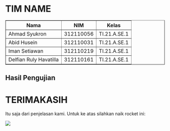 # TIM NAME
<body>
    <table border="1">
        <tr>
            <th>Nama</th>
            <th>NIM</th>
            <th>Kelas</th>
        </tr>
        <tr>
            <td>Ahmad Syukron</td>
            <td>312110056</td>
            <td>TI.21.A.SE.1</td>
        </tr>
        <tr>
            <td>Abid Husein</td>
            <td>312110031</td>
            <td>TI.21.A.SE.1</td>
        </tr>
        <tr>
            <td>Iman Setiawan</td>
            <td>312110219</td>
            <td>TI.21.A.SE.1</td>
        </tr>
        <tr>
            <td>Delfian Ruly Havatilla</td>
            <td>312110161</td>
            <td>TI.21.A.SE.1</td>
        </tr>
        <tr>
        </tr>
    </table>
</body>
 
## Hasil Pengujian


# TERIMAKASIH
Itu saja dari penjelasan kami. Untuk ke atas silahkan naik rocket ini:<P>
[![](asset/giphy.gif)](#daftar-isi)

